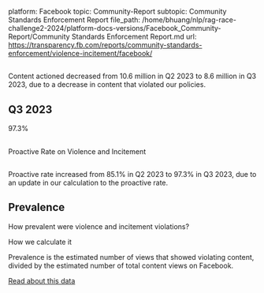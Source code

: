 platform: Facebook
topic: Community-Report
subtopic: Community Standards Enforcement Report
file_path: /home/bhuang/nlp/rag-race-challenge2-2024/platform-docs-versions/Facebook_Community-Report/Community Standards Enforcement Report.md
url: https://transparency.fb.com/reports/community-standards-enforcement/violence-incitement/facebook/

## 

Content actioned decreased from 10.6 million in Q2 2023 to 8.6 million in Q3 2023, due to a decrease in content that violated our policies.

[](https://transparency.fb.com/reports/community-standards-enforcement/violence-incitement/facebook/#content-actioned)

## Q3 2023

97.3%

## 

Proactive Rate on Violence and Incitement

## 

Proactive rate increased from 85.1% in Q2 2023 to 97.3% in Q3 2023, due to an update in our calculation to the proactive rate.

[](https://transparency.fb.com/reports/community-standards-enforcement/violence-incitement/facebook/#proactive-rate)

## Prevalence

How prevalent were violence and incitement violations?

How we calculate it

Prevalence is the estimated number of views that showed violating content, divided by the estimated number of total content views on Facebook.

[Read about this data](https://transparency.fb.com/policies/improving/prevalence-metric/)